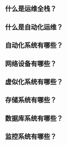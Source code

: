 ## 什么是运维全栈？

## 什么是自动化运维？

## 自动化系统有哪些？

## 网络设备有哪些？

## 虚似化系统有哪些？

## 存储系统有哪些？

## 数据库系统有哪些？

## 监控系统有哪些？
